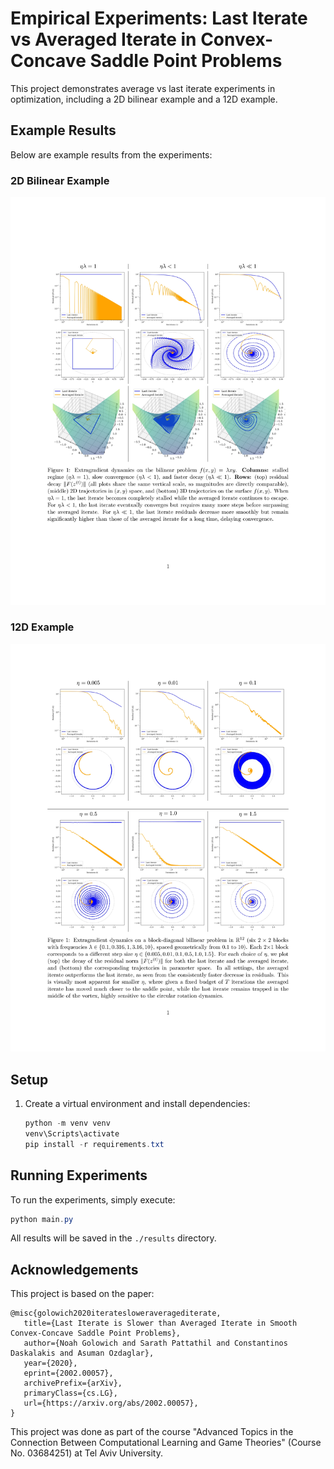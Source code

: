 
# Empirical Experiments: Last Iterate vs Averaged Iterate in Convex-Concave Saddle Point Problems


This project demonstrates average vs last iterate experiments in optimization, including a 2D bilinear example and a 12D example.

## Example Results

Below are example results from the experiments:

### 2D Bilinear Example
![2D Example](assets/2D.jpg)

### 12D Example
![12D Example](assets/12D.jpg)

## Setup

1. Create a virtual environment and install dependencies:
   ```powershell
   python -m venv venv
   venv\Scripts\activate
   pip install -r requirements.txt
   ```

## Running Experiments

To run the experiments, simply execute:

```powershell
python main.py
```


All results will be saved in the `./results` directory.

## Acknowledgements

This project is based on the paper:

```
@misc{golowich2020iteratesloweraveragediterate,
   title={Last Iterate is Slower than Averaged Iterate in Smooth Convex-Concave Saddle Point Problems}, 
   author={Noah Golowich and Sarath Pattathil and Constantinos Daskalakis and Asuman Ozdaglar},
   year={2020},
   eprint={2002.00057},
   archivePrefix={arXiv},
   primaryClass={cs.LG},
   url={https://arxiv.org/abs/2002.00057}, 
}
```

This project was done as part of the course "Advanced Topics in the Connection Between Computational Learning and Game
Theories" (Course No. 03684251) at Tel Aviv University.
